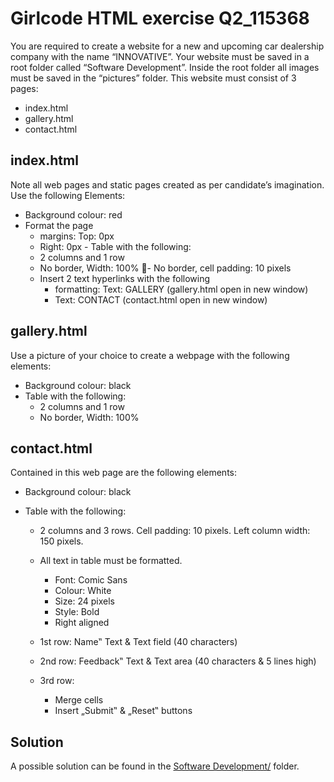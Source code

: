 # Girlcode HTML exercise Q2_115368

You are required to create a website for a new and upcoming car dealership company with the name “INNOVATIVE”. Your website must be saved in a root folder called “Software Development”. Inside the root folder all images must be saved in the “pictures” folder. This website must consist of 3 pages:

- index.html
- gallery.html
- contact.html

## index.html

Note all web pages and static pages created as per candidate’s imagination. Use the following
Elements:

- Background colour: red
- Format the page
  - margins: Top: 0px
  - Right: 0px
    - Table with the following:
  - 2 columns and 1 row
  - No border, Width: 100%
    - No border, cell padding: 10 pixels
  - Insert 2 text hyperlinks with the following
    - formatting: Text: GALLERY (gallery.html open in new window)
    - Text: CONTACT (contact.html open in new window)

## gallery.html

Use a picture of your choice to create a webpage with the following elements:

- Background colour: black
- Table with the following:
  - 2 columns and 1 row
  - No border, Width: 100%

## contact.html

Contained in this web page are the following elements:

- Background colour: black
- Table with the following:

  - 2 columns and 3 rows. Cell padding: 10 pixels. Left column width: 150 pixels.
  - All text in table must be formatted.

    - Font: Comic Sans
    - Colour: White
    - Size: 24 pixels
    - Style: Bold
    - Right aligned

  - 1st row: Name‟ Text & Text field (40 characters)
  - 2nd row: Feedback‟ Text & Text area (40 characters & 5 lines high)
  - 3rd row:
    - Merge cells
    - Insert „Submit‟ & „Reset‟ buttons

## Solution

A possible solution can be found in the [Software Development/](/Software%20Development/) folder.
